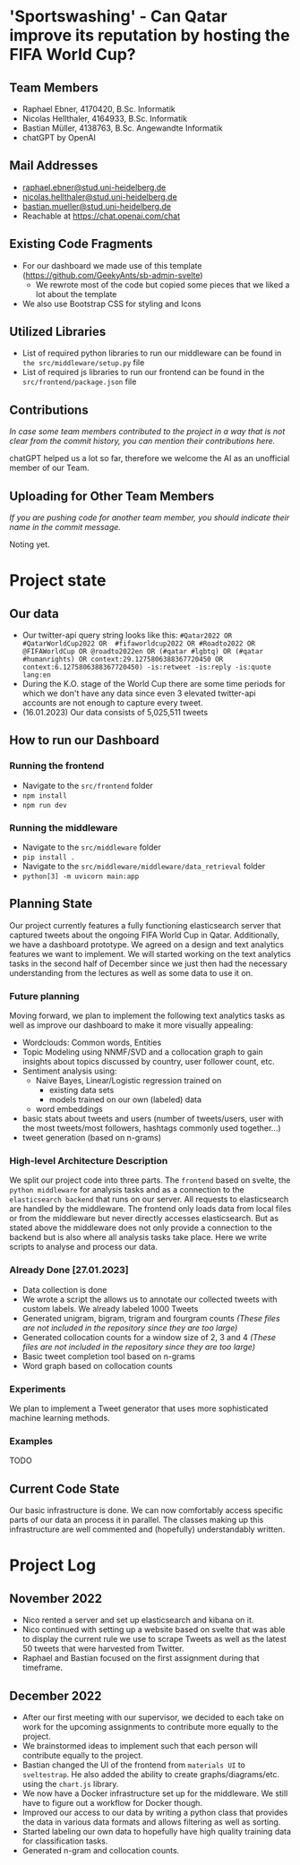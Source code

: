 # 'Sportswashing' - Can Qatar improve its reputation by hosting the FIFA World Cup?

## Team Members

- Raphael Ebner, 4170420, B.Sc. Informatik
- Nicolas Hellthaler, 4164933, B.Sc. Informatik
- Bastian Müller, 4138763, B.Sc. Angewandte Informatik
- chatGPT by OpenAI

## Mail Addresses

- raphael.ebner@stud.uni-heidelberg.de
- nicolas.hellthaler@stud.uni-heidelberg.de
- bastian.mueller@stud.uni-heidelberg.de
- Reachable at https://chat.openai.com/chat

## Existing Code Fragments

- For our dashboard we made use of this template (https://github.com/GeekyAnts/sb-admin-svelte)
  - We rewrote most of the code but copied some pieces that we liked a lot about the template
- We also use Bootstrap CSS for styling and Icons

## Utilized Libraries

- List of required python libraries to run our middleware can be found in `the src/middleware/setup.py` file
- List of required js libraries to run our frontend can be found in the `src/frontend/package.json` file

## Contributions
*In case some team members contributed to the project in a way that is not clear from the commit history, you can mention their contributions here.*

chatGPT helped us a lot so far, therefore we welcome the AI as an unofficial member of our Team.

## Uploading for Other Team Members

*If you are pushing code for another team member, you should indicate their name in the commit message.*

Noting yet.


# Project state

## Our data
- Our twitter-api query string looks like this: `#Qatar2022 OR #QatarWorldCup2022 OR  #fifaworldcup2022 OR #Roadto2022 OR @FIFAWorldCup OR @roadto2022en OR (#qatar #lgbtq) OR (#qatar #humanrights) OR context:29.1275806388367720450 OR context:6.1275806388367720450) -is:retweet -is:reply -is:quote lang:en`
- During the K.O. stage of the World Cup there are some time periods for which we don't have any data since even 3 elevated twitter-api accounts are not enough to capture every tweet.
- (16.01.2023) Our data consists of 5,025,511 tweets

## How to run our Dashboard
### Running the frontend
- Navigate to the `src/frontend` folder
- `npm install`
- `npm run dev`
### Running the middleware
- Navigate to the `src/middleware` folder
- `pip install .`
- Navigate to the `src/middleware/middleware/data_retrieval` folder
- `python[3] -m uvicorn main:app`

## Planning State
Our project currently features a fully functioning elasticsearch server that captured tweets about the ongoing FIFA World Cup in Qatar.
Additionally, we have a dashboard prototype. We agreed on a design and text analytics features we want to implement.
We will started working on the text analytics tasks in the second half of December since we just then had the necessary understanding from the lectures as well as some data to use it on.

### Future planning
Moving forward, we plan to implement the following text analytics tasks as well as improve our dashboard to make it more visually appealing:
- Wordclouds: Common words, Entities
- Topic Modeling using NNMF/SVD and a collocation graph to gain insights about topics discussed by country, user follower count, etc. 
- Sentiment analysis using:
  - Naive Bayes, Linear/Logistic regression trained on
    - existing data sets
    - models trained on our own (labeled) data
  - word embeddings
- basic stats about tweets and users (number of tweets/users, user with the most tweets/most followers, hashtags commonly used together...)
- tweet generation (based on n-grams)

### High-level Architecture Description
We split our project code into three parts. The `frontend` based on svelte, the `python middleware` for analysis tasks and as a connection to the `elasticsearch backend` that runs on our server.
All requests to elasticsearch are handled by the middleware. The frontend only loads data from local files or from the middleware but never directly accesses elasticsearch. But as stated above the middleware does not only provide a connection to the backend but is also where all analysis tasks take place. Here we write scripts to analyse and process our data.

### Already Done [27.01.2023]
- Data collection is done
- We wrote a script the allows us to annotate our collected tweets with custom labels. We already labeled 1000 Tweets
- Generated unigram, bigram, trigram and fourgram counts *(These files are not included in the repository since they are too large)*
- Generated collocation counts for a window size of 2, 3 and 4 *(These files are not included in the repository since they are too large)*
- Basic tweet completion tool based on n-grams
- Word graph based on collocation counts

### Experiments
We plan to implement a Tweet generator that uses more sophisticated machine learning methods.

### Examples
TODO

## Current Code State
Our basic infrastructure is done. We can now comfortably access specific parts of our data an process it in parallel. The classes making up this infrastructure are well commented and (hopefully) understandably written.

# Project Log
## November 2022
- Nico rented a server and set up elasticsearch and kibana on it.
- Nico continued with setting up a website based on svelte that was able to display the current rule we use to scrape Tweets as well as the latest 50 tweets that were harvested from Twitter.
- Raphael and Bastian focused on the first assignment during that timeframe.

## December 2022
- After our first meeting with our supervisor, we decided to each take on work for the upcoming assignments to contribute more equally to the project.
- We brainstormed ideas to implement such that each person will contribute equally to the project.
- Bastian changed the UI of the frontend from `materials UI` to `sveltestrap`. He also added the ability to create graphs/diagrams/etc. using the `chart.js` library.
- We now have a Docker infrastructure set up for the middleware. We still have to figure out a workflow for Docker though.
- Improved our access to our data by writing a python class that provides the data in various data formats and allows filtering as well as sorting.
- Started labeling our own data to hopefully have high quality training data for classification tasks.
- Generated n-gram and collocation counts.
